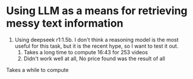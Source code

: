 # Using LLM as a means for retrieving messy text information

1. Using deepseek r1:1.5b. I don't think a reasoning model is the most useful for this task, but it is the recent hype, so I want to test it out.
   1. Takes a long time to compute 16:43 for 253 videos
   2. Didn't work well at all, No price found was the result of all

Takes a while to compute
